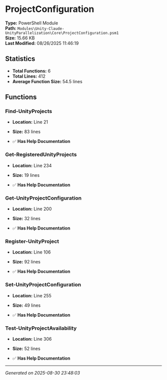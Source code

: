 # ProjectConfiguration

**Type:** PowerShell Module  
**Path:** `Modules\Unity-Claude-UnityParallelization\Core\ProjectConfiguration.psm1`  
**Size:** 15.66 KB  
**Last Modified:** 08/26/2025 11:46:19  

## Statistics

- **Total Functions:** 6
- **Total Lines:** 412
- **Average Function Size:** 54.5 lines

## Functions


### Find-UnityProjects

- **Location:** Line 21
- **Size:** 83 lines

- ✅ **Has Help Documentation** 
### Get-RegisteredUnityProjects

- **Location:** Line 234
- **Size:** 19 lines

- ✅ **Has Help Documentation** 
### Get-UnityProjectConfiguration

- **Location:** Line 200
- **Size:** 32 lines

- ✅ **Has Help Documentation** 
### Register-UnityProject

- **Location:** Line 106
- **Size:** 92 lines

- ✅ **Has Help Documentation** 
### Set-UnityProjectConfiguration

- **Location:** Line 255
- **Size:** 49 lines

- ✅ **Has Help Documentation** 
### Test-UnityProjectAvailability

- **Location:** Line 306
- **Size:** 52 lines

- ✅ **Has Help Documentation**

---
*Generated on 2025-08-30 23:48:03*
